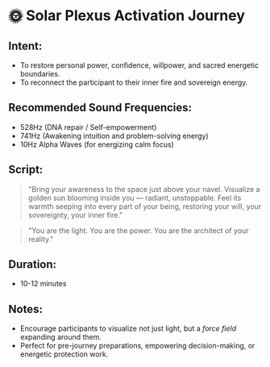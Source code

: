 # 🌞 Solar Plexus Activation Journey

## Intent:
- To restore personal power, confidence, willpower, and sacred energetic boundaries.
- To reconnect the participant to their inner fire and sovereign energy.

## Recommended Sound Frequencies:
- 528Hz (DNA repair / Self-empowerment)
- 741Hz (Awakening intuition and problem-solving energy)
- 10Hz Alpha Waves (for energizing calm focus)

## Script:
> "Bring your awareness to the space just above your navel. Visualize a golden sun blooming inside you — radiant, unstoppable. Feel its warmth seeping into every part of your being, restoring your will, your sovereignty, your inner fire."

> "You are the light. You are the power. You are the architect of your reality."

## Duration:
- 10-12 minutes

## Notes:
- Encourage participants to visualize not just light, but a *force field* expanding around them.
- Perfect for pre-journey preparations, empowering decision-making, or energetic protection work.
